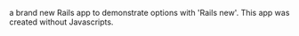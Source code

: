 a brand new Rails app to demonstrate options with 'Rails new'. This app was created without Javascripts.
